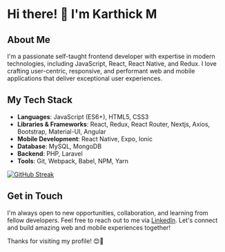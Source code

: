 # Hi there! 👋 I'm Karthick M

## About Me

I'm a passionate self-taught frontend developer with expertise in modern technologies, including JavaScript, React, React Native, and Redux. I love crafting user-centric, responsive, and performant web and mobile applications that deliver exceptional user experiences.

## My Tech Stack

- **Languages**: JavaScript (ES6+), HTML5, CSS3
- **Libraries & Frameworks**: React, Redux, React Router, Nextjs, Axios, Bootstrap, Material-UI, Angular
- **Mobile Development**: React Native, Expo, Ionic
- **Database**:  MySQL, MongoDB
- **Backend**:  PHP, Laravel
- **Tools**:  Git, Webpack, Babel, NPM, Yarn


[![GitHub Streak](https://streak-stats.demolab.com?user=karthick-cs)](https://git.io/streak-stats)
## Get in Touch

I'm always open to new opportunities, collaboration, and learning from fellow developers. Feel free to reach out to me via [LinkedIn](https://www.linkedin.com/in/karthick-cs/). Let's connect and build amazing web and mobile experiences together!

Thanks for visiting my profile! 😊🚀
